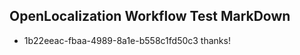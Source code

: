## OpenLocalization Workflow Test MarkDown
* 1b22eeac-fbaa-4989-8a1e-b558c1fd50c3 thanks!

<!--HONumber=Jul16_HO4-->


